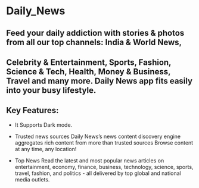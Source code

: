 # Daily_News

## Feed your daily addiction with stories & photos from all our top channels: India & World News,
## Celebrity & Entertainment, Sports, Fashion, Science & Tech, Health, Money & Business, Travel and many more. Daily News app fits easily into your busy lifestyle.

## Key Features:

* It Supports Dark mode.

* Trusted news sources
Daily News’s news content discovery engine aggregates rich content from more than trusted sources Browse content at any time, any location!

* Top News
Read the latest and most popular news articles on entertainment, economy, finance, business, technology,
science, sports, travel, fashion, and politics - all delivered by top global and national media outlets.
